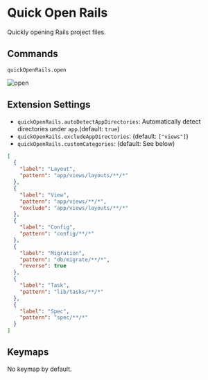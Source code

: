 # Quick Open Rails

Quickly opening Rails project files.

## Commands

`quickOpenRails.open`

![open](https://i.gyazo.com/0c6e778233a5a9664cbc321fc03b5a9f.gif)

## Extension Settings

- `quickOpenRails.autoDetectAppDirectories`: Automatically detect directories under `app`.(default: `true`)
- `quickOpenRails.excludeAppDirectories`: (default: `["views"]`)
- `quickOpenRails.customCategories`: (default: See below)

```json
[
  {
    "label": "Layout",
    "pattern": "app/views/layouts/**/*"
  },
  {
    "label": "View",
    "pattern": "app/views/**/*",
    "exclude": "app/views/layouts/**/*"
  },
  {
    "label": "Config",
    "pattern": "config/**/*"
  },
  {
    "label": "Migration",
    "pattern": "db/migrate/**/*",
    "reverse": true
  },
  {
    "label": "Task",
    "pattern": "lib/tasks/**/*"
  },
  {
    "label": "Spec",
    "pattern": "spec/**/*"
  }
]
```

## Keymaps

No keymap by default.
